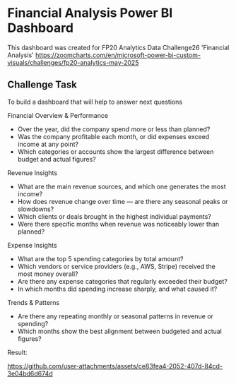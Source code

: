 # Financial Analysis Power BI Dashboard

This dashboard was created for FP20 Analytics Data Challenge26 'Financial Analysis'
https://zoomcharts.com/en/microsoft-power-bi-custom-visuals/challenges/fp20-analytics-may-2025

## Challenge Task
To build a dashboard that will help to answer next questions

Financial Overview & Performance
- Over the year, did the company spend more or less than planned?
- Was the company profitable each month, or did expenses exceed income at any point?
- Which categories or accounts show the largest difference between budget and actual figures?

Revenue Insights
- What are the main revenue sources, and which one generates the most income?
- How does revenue change over time — are there any seasonal peaks or slowdowns?
- Which clients or deals brought in the highest individual payments?
- Were there specific months when revenue was noticeably lower than planned?

Expense Insights
- What are the top 5 spending categories by total amount?
- Which vendors or service providers (e.g., AWS, Stripe) received the most money overall?
- Are there any expense categories that regularly exceeded their budget?
- In which months did spending increase sharply, and what caused it?

Trends & Patterns
- Are there any repeating monthly or seasonal patterns in revenue or spending?
- Which months show the best alignment between budgeted and actual figures?

Result:<br>

https://github.com/user-attachments/assets/ce83fea4-2052-407d-84cd-3e04bd6d674d



